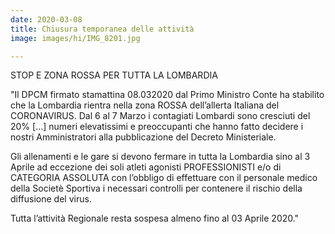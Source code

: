 ```yaml
---
date: 2020-03-08
title: Chiusura temporanea delle attività
image: images/hi/IMG_8201.jpg

---
```


STOP E ZONA ROSSA PER TUTTA LA LOMBARDIA 

"Il DPCM firmato stamattina 08.032020 dal Primo Ministro Conte ha stabilito che la Lombardia rientra nella zona ROSSA dell’allerta Italiana del CORONAVIRUS.
Dal 6 al 7 Marzo i contagiati Lombardi sono cresciuti del 20% […] numeri elevatissimi e preoccupanti che hanno fatto decidere i nostri Amministratori 
alla pubblicazione del Decreto Ministeriale. 

Gli allenamenti e le gare si devono fermare in tutta la Lombardia sino al 3 Aprile ad eccezione dei soli atleti 
agonisti PROFESSIONISTI e/o di CATEGORIA ASSOLUTA con l’obbligo di effettuare con il personale medico della Societè Sportiva i necessari controlli 
per contenere il rischio della diffusione del virus. 

Tutta l’attività Regionale resta sospesa almeno fino al 03 Aprile 2020."
